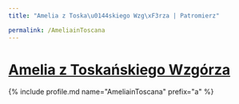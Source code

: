 ```yaml
---
title: "Amelia z Toska\u0144skiego Wzg\xF3rza | Patromierz"

permalink: /AmeliainToscana
---
```


# [Amelia z Toskańskiego Wzgórza](https://patronite.pl/AmeliainToscana)

{% include profile.md name="AmeliainToscana" prefix="a" %}
